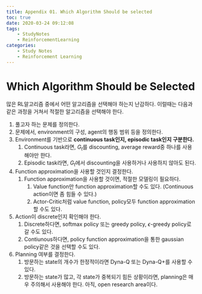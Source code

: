 ```yaml
---
title: Appendix 01. Which Algorithm Should be selected
toc: true
date: 2020-03-24 09:12:08
tags:
	- StudyNotes
	- ReinforcementLearning
categories:
	- Study Notes
	- Reinforcement Learning
---
```




# Which Algorithm Should be Selected



많은 RL알고리즘 중에서 어떤 알고리즘을 선택해야 하는지 난감하다. 이럴때는 다음과 같은 과정을 거쳐서 적절한 알고리즘을 선택해야 한다.

1. 풀고자 하는 문제를 정의한다.
2. 문제에서, environment의 구성, agent의 행동 범위 등을 정의한다.
3. Environment를 기반으로 **continuous task인지, episodic task인지 구분한다.**
   1. Continuous task라면, $G_t$를 discounting, average reward중 하나를 사용해야만 한다.
   2. Episodic task라면, $G_t$에서 discounting을 사용하거나 사용하지 않아도 된다.
4. Function approximation을 사용할 것인지 결정한다.
   1. Function approximation을 사용할 것이면, 적절한 모델링이 필요하다.
      1. Value function만 function approximation할 수도 있다. (Continuous action이면 좀 힘들 수 있다.)
      2. Actor-Critic처럼 value function, policy모두 function approximation할 수도 있다.
5. Action이 discrete인지 확인해야 한다.
   1. Discrete하다면, softmax policy 또는 greedy policy, $\epsilon$-greedy policy로 갈 수도 있다.
   2. Contiunous하다면, policy function approximation을 통한 gaussian policy같은 것을 선택할 수도 있다.
6. Planning 여부를 결정한다.
   1. 방문하는 state의 개수가 한정적이라면 Dyna-Q 또는 Dyna-Q+를 사용할 수 있다.
   2. 방문하는 state가 많고, 각 state가 중복되기 힘든 상황이라면, planning은 매우 주의해서 사용해야 한다. 아직, open research area이다.
